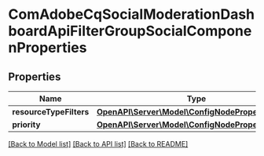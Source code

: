 # ComAdobeCqSocialModerationDashboardApiFilterGroupSocialComponenProperties

## Properties
Name | Type | Description | Notes
------------ | ------------- | ------------- | -------------
**resourceTypeFilters** | [**OpenAPI\Server\Model\ConfigNodePropertyArray**](ConfigNodePropertyArray.md) |  | [optional] 
**priority** | [**OpenAPI\Server\Model\ConfigNodePropertyInteger**](ConfigNodePropertyInteger.md) |  | [optional] 

[[Back to Model list]](../README.md#documentation-for-models) [[Back to API list]](../README.md#documentation-for-api-endpoints) [[Back to README]](../README.md)


